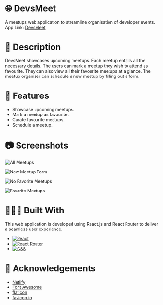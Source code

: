 # 🌐 DevsMeet

A meetups web application to streamline organisation of developer events.
App Link: [DevsMeet](https://soft-nasturtium-17701b.netlify.app/)

# 📃 Description

DevsMeet showcases upcoming meetups. Each meetup entails all the necessary details.
The users can mark a meetup they wish to attend as favourite. They can also view all their favourite meetups at a glance.
The meetup organiser can schedule a new meetup by filling out a form.

# 🎯 Features

* Showcase upcoming meetups.
* Mark a meetup as favourite.
* Curate favourite meetups.
* Schedule a meetup.

# 📷 Screenshots

![All Meetups](https://user-images.githubusercontent.com/74660692/203370663-34a9b7ce-5129-4164-9057-974cced7a525.png)


![New Meetup Form](https://user-images.githubusercontent.com/74660692/203371076-57490858-3e33-4e2f-8dd7-05c8c13835cc.png)


![No Favorite Meetups](https://user-images.githubusercontent.com/74660692/203371359-1a62e36b-ab06-4bf9-878a-c2b1b44880f8.png)


![Favorite Meetups](https://user-images.githubusercontent.com/74660692/203371235-652d780d-3c78-40c9-bef3-7024c0f8a89d.png)

# 👨🏻‍💻 Built With

This web application is developed using React.js and React Router to deliver a seamless user experience.

* [![React][react-shield]][react-url]
* [![React Router][react-router-shield]][react-router-url]
* [![CSS][css-shield]][css-url]

# 📝 Acknowledgements

* [Netlify](https://www.netlify.com/)
* [Font Awesome](https://fontawesome.com)
* [flaticon](https://www.flaticon.com/)
* [favicon.io](https://favicon.io/)

<!-- REFERENCE VARIABLES -->
[react-shield]: https://img.shields.io/badge/react-%2320232a.svg?style=for-the-badge&logo=react&logoColor=%2361DAFB
[react-url]: https://reactjs.org/
[react-router-shield]: https://img.shields.io/badge/React_Router-CA4245?style=for-the-badge&logo=react-router&logoColor=white
[react-router-url]: https://reactrouter.com/en/main
[css-shield]: https://img.shields.io/badge/css3-%231572B6.svg?style=for-the-badge&logo=css3&logoColor=white
[css-url]: https://www.w3.org/Style/CSS/Overview.en.html

